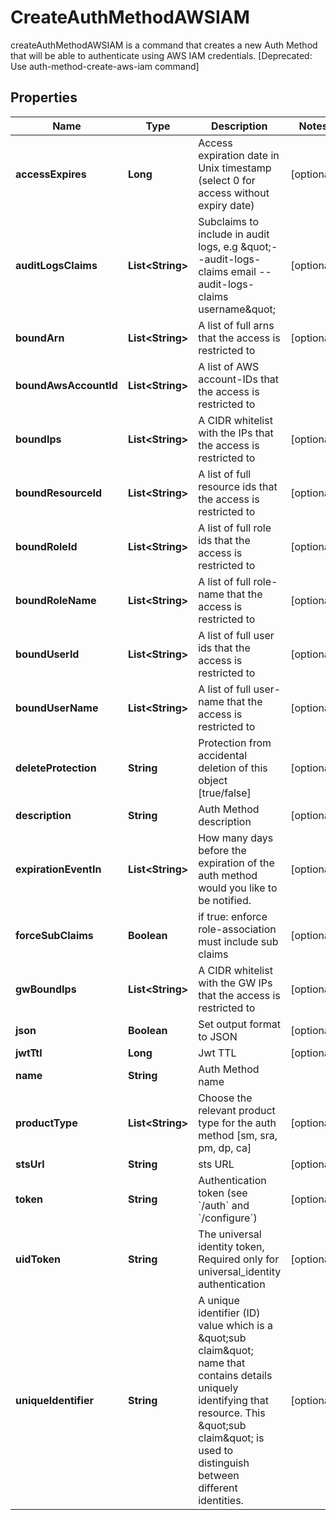 

# CreateAuthMethodAWSIAM

createAuthMethodAWSIAM is a command that creates a new Auth Method that will be able to authenticate using AWS IAM credentials. [Deprecated: Use auth-method-create-aws-iam command]

## Properties

| Name | Type | Description | Notes |
|------------ | ------------- | ------------- | -------------|
|**accessExpires** | **Long** | Access expiration date in Unix timestamp (select 0 for access without expiry date) |  [optional] |
|**auditLogsClaims** | **List&lt;String&gt;** | Subclaims to include in audit logs, e.g \&quot;--audit-logs-claims email --audit-logs-claims username\&quot; |  [optional] |
|**boundArn** | **List&lt;String&gt;** | A list of full arns that the access is restricted to |  [optional] |
|**boundAwsAccountId** | **List&lt;String&gt;** | A list of AWS account-IDs that the access is restricted to |  |
|**boundIps** | **List&lt;String&gt;** | A CIDR whitelist with the IPs that the access is restricted to |  [optional] |
|**boundResourceId** | **List&lt;String&gt;** | A list of full resource ids that the access is restricted to |  [optional] |
|**boundRoleId** | **List&lt;String&gt;** | A list of full role ids that the access is restricted to |  [optional] |
|**boundRoleName** | **List&lt;String&gt;** | A list of full role-name that the access is restricted to |  [optional] |
|**boundUserId** | **List&lt;String&gt;** | A list of full user ids that the access is restricted to |  [optional] |
|**boundUserName** | **List&lt;String&gt;** | A list of full user-name that the access is restricted to |  [optional] |
|**deleteProtection** | **String** | Protection from accidental deletion of this object [true/false] |  [optional] |
|**description** | **String** | Auth Method description |  [optional] |
|**expirationEventIn** | **List&lt;String&gt;** | How many days before the expiration of the auth method would you like to be notified. |  [optional] |
|**forceSubClaims** | **Boolean** | if true: enforce role-association must include sub claims |  [optional] |
|**gwBoundIps** | **List&lt;String&gt;** | A CIDR whitelist with the GW IPs that the access is restricted to |  [optional] |
|**json** | **Boolean** | Set output format to JSON |  [optional] |
|**jwtTtl** | **Long** | Jwt TTL |  [optional] |
|**name** | **String** | Auth Method name |  |
|**productType** | **List&lt;String&gt;** | Choose the relevant product type for the auth method [sm, sra, pm, dp, ca] |  [optional] |
|**stsUrl** | **String** | sts URL |  [optional] |
|**token** | **String** | Authentication token (see &#x60;/auth&#x60; and &#x60;/configure&#x60;) |  [optional] |
|**uidToken** | **String** | The universal identity token, Required only for universal_identity authentication |  [optional] |
|**uniqueIdentifier** | **String** | A unique identifier (ID) value which is a \&quot;sub claim\&quot; name that contains details uniquely identifying that resource. This \&quot;sub claim\&quot; is used to distinguish between different identities. |  [optional] |



